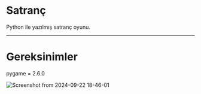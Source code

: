 # Satranç

Python ile yazılmış satranç oyunu.

***

# Gereksinimler

pygame = 2.6.0


![Screenshot from 2024-09-22 18-46-01](https://github.com/user-attachments/assets/c6ba0996-f5e0-4722-9623-ec5bd4bb68f8)
